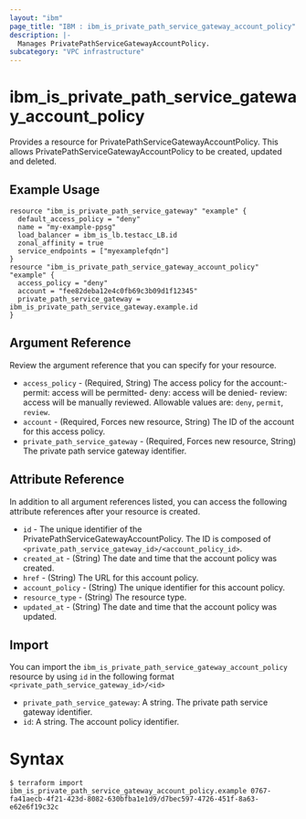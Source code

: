 ```yaml
---
layout: "ibm"
page_title: "IBM : ibm_is_private_path_service_gateway_account_policy"
description: |-
  Manages PrivatePathServiceGatewayAccountPolicy.
subcategory: "VPC infrastructure"
---
```


# ibm_is_private_path_service_gateway_account_policy

Provides a resource for PrivatePathServiceGatewayAccountPolicy. This allows PrivatePathServiceGatewayAccountPolicy to be created, updated and deleted.

## Example Usage

```hcl
resource "ibm_is_private_path_service_gateway" "example" {
  default_access_policy = "deny"
  name = "my-example-ppsg"
  load_balancer = ibm_is_lb.testacc_LB.id
  zonal_affinity = true
  service_endpoints = ["myexamplefqdn"]
}
resource "ibm_is_private_path_service_gateway_account_policy" "example" {
  access_policy = "deny"
  account = "fee82deba12e4c0fb69c3b09d1f12345"
  private_path_service_gateway = ibm_is_private_path_service_gateway.example.id
}
```

## Argument Reference

Review the argument reference that you can specify for your resource.

- `access_policy` - (Required, String) The access policy for the account:- permit: access will be permitted- deny:  access will be denied- review: access will be manually reviewed. Allowable values are: `deny`, `permit`, `review`. 
- `account` - (Required, Forces new resource, String) The ID of the account for this access policy.
- `private_path_service_gateway` - (Required, Forces new resource, String) The private path service gateway identifier.

## Attribute Reference

In addition to all argument references listed, you can access the following attribute references after your resource is created.

- `id` - The unique identifier of the PrivatePathServiceGatewayAccountPolicy. The ID is composed of `<private_path_service_gateway_id>/<account_policy_id>`.
- `created_at` - (String) The date and time that the account policy was created.
- `href` - (String) The URL for this account policy.
- `account_policy` - (String) The unique identifier for this account policy.
- `resource_type` - (String) The resource type.
- `updated_at` - (String) The date and time that the account policy was updated.


## Import

You can import the `ibm_is_private_path_service_gateway_account_policy` resource by using `id` in the following format `<private_path_service_gateway_id>/<id>`

- `private_path_service_gateway`: A string. The private path service gateway identifier.
- `id`: A string. The account policy identifier.

# Syntax
```
$ terraform import ibm_is_private_path_service_gateway_account_policy.example 0767-fa41aecb-4f21-423d-8082-630bfba1e1d9/d7bec597-4726-451f-8a63-e62e6f19c32c
```
